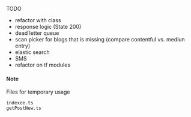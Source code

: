 TODO

- refactor with class
- response logic (State 200)
- dead letter queue
- scan picker for blogs that is missing (compare contentful vs. mediun entry)
- elastic search
- SMS
- refactor on tf modules

#### Note

Files for temporary usage

```
indexee.ts
getPostNew.ts

```
